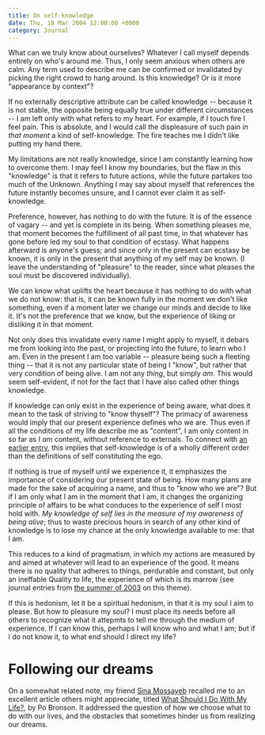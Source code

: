 ```yaml
---
title: On self-knowledge
date: Thu, 18 Mar 2004 12:00:00 +0000
category: Journal
---
```


What can we truly know about ourselves?  Whatever I call myself depends
entirely on who's around me.  Thus, I only seem anxious when others are
calm.  Any term used to describe me can be confirmed or invalidated by
picking the right crowd to hang around.  Is this knowledge?  Or is it
more "appearance by context"?

If no externally descriptive attribute can be called knowledge --
because it is not stable, the opposite being equally true under
different circumstances -- I am left only with what refers to my heart.
For example, if I touch fire I feel pain.  This is absolute, and I would
call the displeasure of such pain *in that moment* a kind of
self-knowledge.  The fire teaches me I didn't like putting my hand
there.

My limitations are not really knowledge, since I am constantly learning
how to overcome them.  I may feel I know my boundaries, but the flaw in
this "knowledge" is that it refers to future actions, while the future
partakes too much of the Unknown.  Anything I may say about myself that
references the future instantly becomes unsure, and I cannot ever claim
it as self-knowledge.

Preference, however, has nothing to do with the future.  It is of the
essence of vagary -- and yet is complete in its being.  When something
pleases me, that moment becomes the fulfillment of all past time, in
that whatever has gone before led my soul to that condition of ecstasy.
What happens afterward is anyone's guess; and since only in the present
can ecstasy be known, it is only in the present that anything of my self
may be known.  (I leave the understanding of "pleasure" to the reader,
since what pleases the soul must be discovered individually).

We can know what uplifts the heart because it has nothing to do with
what we do not know: that is, it can be known fully in the moment we
don't like something, even if a moment later we change our minds and
decide to like it.  It's not the preference that we know, but the
experience of liking or disliking it in that moment.

Not only does this invalidate every name I might apply to myself, it
debars me from looking into the past, or projecting into the future, to
learn who I am.  Even in the present I am too variable -- pleasure being
such a fleeting thing -- that it is not any particular state of being I
"know", but rather that very condition of being alive.  I am not any
*thing*, but simply *am*.  This would seem self-evident, if not for the fact
that I have also called other things knowledge.

If knowledge can only exist in the experience of being aware, what does
it mean to the task of striving to "know thyself"?  The primacy of
awareness would imply that our present experience defines who we are.
Thus even if all the conditions of my life describe me as "content", I
am only content in so far as I *am* content, without reference to
externals.  To connect with [an earlier entry](feb2004#theego), this implies that
self-knowledge is of a wholly different order than the definitions of
self constituting the ego.

If nothing is true of myself until we experience it, it emphasizes the
importance of considering our present state of being.  How many plans
are made for the sake of acquiring a name, and thus to "know who we
are"?  But if I am only what I am in the moment that I am, it changes
the organizing principle of affairs to be what conduces to the
experience of self I most hold with.  *My knowledge of self lies in the
measure of my awareness of being alive*; thus to waste precious hours in
search of any other kind of knowledge is to lose my chance at the only
knowledge available to me: that I am.

This reduces to a kind of pragmatism, in which my actions are measured
by and aimed at whatever will lead to an experience of the good.  It
means there is no quality that adheres to things, perdurable and
constant, but only an ineffable Quality to life, the experience of which
is its marrow (see journal entries from [the summer of 2003](summer2003) on this
theme).

If this is hedonism, let it be a spiritual hedonism, in that it is my
soul I aim to please.  But how to pleasure my soul?  I must place its
needs before all others to recognize what it attepmts to tell me through
the medium of experience.  If I can know this, perhaps I will know who
and what I am; but if I do not know it, to what end should I direct my
life?

# Following our dreams

On a somewhat related note, my friend [Sina Mossayeb](http://mossayeb.org/) recalled me to an
excellent article others might appreciate, titled
[What Should I Do With My Life?](what.should.i.do), by Po Bronson.  It addressed the
question of how we choose what to do with our lives, and the obstacles
that sometimes hinder us from realizing our dreams.


